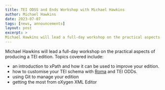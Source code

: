 ```yaml
---
title: TEI ODSS and Ends Workshop with Michael Hawkins
author: Michael Hawkins
date: 2023-07-07
tags: [news, announcements]
layout: post
excerpt: >
Michael Hawkins will lead a full-day workshop on the practical aspects of producing a TEI edition.
---
```


Michael Hawkins will lead a full-day workshop on the practical aspects of producing a TEI edition. Topics covered include:

- an introduction to xPath and how it can be used to improve your edition.
- how to customise your TEI schema with [Roma](https://roma.tei-c.org/) and TEI ODDs.
- using Git to manage your edition
- getting the most from oXygen XML Editor
